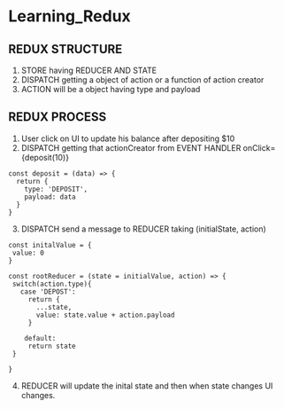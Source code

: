 # Learning_Redux

## REDUX STRUCTURE
1. STORE having REDUCER AND STATE
2. DISPATCH getting a object of action or a function of action creator
3. ACTION will be a object having type and payload

## REDUX PROCESS
1. User click on UI to update his balance after depositing $10
2. DISPATCH getting that actionCreator from EVENT HANDLER onClick={deposit(10)}
```
const deposit = (data) => {
  return {
    type: 'DEPOSIT',
    payload: data
  }
}
 ```
 3. DISPATCH send a message to REDUCER taking (initialState, action)
 
 ```
 const initalValue = {
  value: 0
 }
 
 const rootReducer = (state = initialValue, action) => {
  switch(action.type){
    case 'DEPOST':
      return {
        ...state,
        value: state.value + action.payload
      }
      
     default:
      return state
  }
  
 }
 ```
 
 4. REDUCER will update the inital state and then when state changes UI changes.
